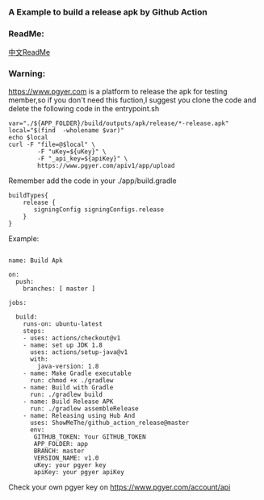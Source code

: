 ### A Example to build a release apk by Github Action
### ReadMe:
[中文ReadMe](https://github.com/ShowMeThe/github_action_release/blob/master/README_zh.md)
### Warning:
https://www.pgyer.com is a platform to release the apk for testing member,so if you don't need this fuction,I suggest you clone the code and delete the following code in the entrypoint.sh
```
var="./${APP_FOLDER}/build/outputs/apk/release/*-release.apk"
local="$(find  -wholename $var)"
echo $local
curl -F "file=@$local" \
        -F "uKey=${uKey}" \
        -F "_api_key=${apiKey}" \
        https://www.pgyer.com/apiv1/app/upload
```
Remember add the code in your ./app/build.gradle
```
buildTypes{
    release {
       signingConfig signingConfigs.release
    }
}
```
Example:
```

name: Build Apk

on:
  push:
    branches: [ master ]

jobs:

  build:
    runs-on: ubuntu-latest
    steps:
    - uses: actions/checkout@v1
    - name: set up JDK 1.8
      uses: actions/setup-java@v1
      with:
        java-version: 1.8
    - name: Make Gradle executable
      run: chmod +x ./gradlew
    - name: Build with Gradle
      run: ./gradlew build
    - name: Build Release APK
      run: ./gradlew assembleRelease
    - name: Releasing using Hub And 
      uses: ShowMeThe/github_action_release@master
      env:
       GITHUB_TOKEN: Your GITHUB_TOKEN
       APP_FOLDER: app
       BRANCH: master
       VERSION_NAME: v1.0
       uKey: your pgyer key 
       apiKey: your pgyer apiKey

```
Check your own pgyer key on https://www.pgyer.com/account/api
